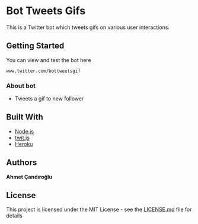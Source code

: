 # Bot Tweets Gifs

This is a Twitter bot which tweets gifs on various user interactions.

## Getting Started

You can view and test the bot here 

```
www.twitter.com/bottweetsgif
```

### About bot

* Tweets a gif to new follower


## Built With

* [Node.js](https://nodejs.org/)
* [twit.js](https://github.com/ttezel/twit)
* [Heroku](https://www.heroku.com/) 


## Authors

**Ahmet Çandıroğlu** 

## License

This project is licensed under the MIT License - see the [LICENSE.md](LICENSE.md) file for details
